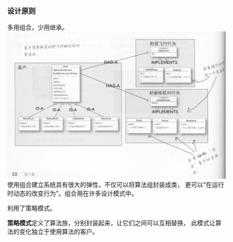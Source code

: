 ### 设计原则
多用组合，少用继承。
![img.png](img.png)
使用组合建立系统具有很大的弹性，不仅可以将算法组封装成类，
更可以“在运行时动态的改变行为”。组合用在许多设计模式中。

利用了策略模式。

**策略模式**定义了算法族，分别封装起来，让它们之间可以互相替换，
此模式让算法的变化独立于使用算法的客户。